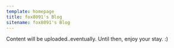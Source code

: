 ```yaml
---
template: homepage
title: fox8091's Blog
sitename: fox8091's Blog
---
```


Content will be uploaded..eventually. Until then, enjoy your stay. :)